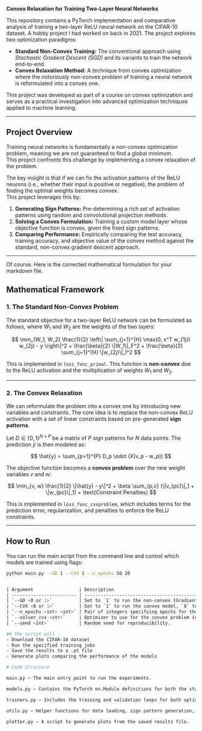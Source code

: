 **Convex Relaxation for Training Two-Layer Neural Networks**

This repository contains a PyTorch implementation and comparative analysis of training a two-layer ReLU neural network on the CIFAR-10 dataset. A hobby project I had worked on back in 2021. 
The project explores two optimization paradigms:

- **Standard Non-Convex Training:** The conventional approach using *Stochastic Gradient Descent (SGD)* and its variants to train the network end-to-end.  
- **Convex Relaxation Method:** A technique from convex optimization where the notoriously non-convex problem of training a neural network is reformulated into a convex one.

This project was developed as part of a course on convex optimization and serves as a practical investigation into advanced optimization techniques applied to machine learning.

---

## Project Overview

Training neural networks is fundamentally a non-convex optimization problem, meaning we are not guaranteed to find a global minimum.  
This project confronts this challenge by implementing a convex relaxation of the problem.

The key insight is that if we can fix the activation patterns of the ReLU neurons (i.e., whether their input is positive or negative), the problem of finding the optimal weights becomes convex.  
This project leverages this by:

1. **Generating Sign Patterns:** Pre-determining a rich set of activation patterns using random and convolutional projection methods.  
2. **Solving a Convex Formulation:** Training a custom model layer whose objective function is convex, given the fixed sign patterns.  
3. **Comparing Performance:** Empirically comparing the test accuracy, training accuracy, and objective value of the convex method against the standard, non-convex gradient descent approach.

---

Of course. Here is the corrected mathematical formulation for your markdown file.

## Mathematical Framework

### 1. The Standard Non-Convex Problem

The standard objective for a two-layer ReLU network can be formulated as follows, where $W_1$ and $W_2$ are the weights of the two layers:

$$
\min_{W_1, W_2} \frac{1}{2} \left\| \sum_{j=1}^{H} \max(0, x^T w_{1j}) w_{2j} - y \right\|^2 + \frac{\beta}{2} \|W_1\|_F^2 + \frac{\beta}{2} \sum_{j=1}^{H} \|w_{2j}\|_1^2
$$

This is implemented in `loss_func_primal`. This function is **non-convex** due to the ReLU activation and the multiplication of weights $W_1$ and $W_2$.

***

### 2. The Convex Relaxation

We can reformulate the problem into a convex one by introducing new variables and constraints. The core idea is to replace the non-convex ReLU activation with a set of linear constraints based on pre-generated **sign patterns**.

Let $D \in \{0, 1\}^{N \times P}$ be a matrix of $P$ sign patterns for $N$ data points. The prediction $\hat{y}$ is then modeled as:

$$
\hat{y} = \sum_{p=1}^{P} D_p \odot (X(v_p - w_p))
$$

The objective function becomes a **convex problem** over the new weight variables $v$ and $w$:

$$
\min_{v, w} \frac{1}{2} \|\hat{y} - y\|^2 + \beta \sum_{p,c} (\|v_{pc}\|_1 + \|w_{pc}\|_1) + \text{Constraint Penalties}
$$

This is implemented in `loss_func_cvxproblem`, which includes terms for the prediction error, regularization, and penalties to enforce the ReLU constraints.

---

## How to Run

You can run the main script from the command line and control which models are trained using flags:
```bash
python main.py --GD 1 --CVX 1 --n_epochs 50 20


| Argument                 | Description                                                                              |
| ------------------------ | ---------------------------------------------------------------------------------------- |
| `--GD <0 or 1>`          | Set to `1` to run the non-convex (Gradient Descent) model, `0` to skip.                  |
| `--CVX <0 or 1>`         | Set to `1` to run the convex model, `0` to skip.                                         |
| `--n_epochs <int> <int>` | Pair of integers specifying epochs for the non-convex and convex models (e.g., `50 20`). |
| `--solver_cvx <str>`     | Optimizer to use for the convex problem (e.g., `adam`, `sgd`).                           |
| `--seed <int>`           | Random seed for reproducibility.                                                         |

## The script will - 
- Download the CIFAR-10 dataset
- Run the specified training jobs
- Save the results to a .pt file
- Generate plots comparing the performance of the models

# Code Structure

main.py — The main entry point to run the experiments.

models.py — Contains the PyTorch nn.Module definitions for both the standard and convex networks.

trainers.py — Includes the training and validation loops for both optimization approaches.

utils.py — Helper functions for data loading, sign pattern generation, and one-hot encoding.

plotter.py — A script to generate plots from the saved results file.
